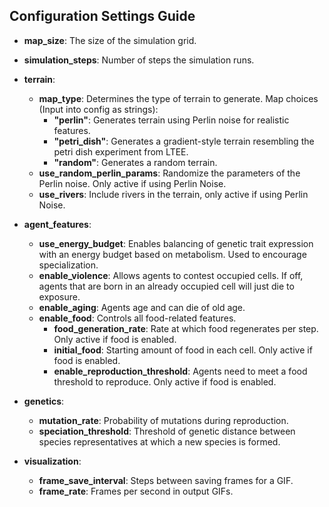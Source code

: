 ## Configuration Settings Guide

- **map_size**: The size of the simulation grid.
- **simulation_steps**: Number of steps the simulation runs.

- **terrain**:
  - **map_type**: Determines the type of terrain to generate. Map choices (Input into config as strings):
    - **"perlin"**: Generates terrain using Perlin noise for realistic features.
    - **"petri_dish"**: Generates a gradient-style terrain resembling the petri dish experiment from LTEE.
    - **"random"**: Generates a random terrain.
  - **use_random_perlin_params**: Randomize the parameters of the Perlin noise. Only active if using Perlin Noise. 
  - **use_rivers**: Include rivers in the terrain, only active if using Perlin Noise.

- **agent_features**:
  - **use_energy_budget**: Enables balancing of genetic trait expression with an energy budget based on metabolism. Used to encourage specialization.
  - **enable_violence**: Allows agents to contest occupied cells. If off, agents that are born in an already occupied cell will just die to exposure.
  - **enable_aging**: Agents age and can die of old age.
  - **enable_food**: Controls all food-related features.
    - **food_generation_rate**: Rate at which food regenerates per step. Only active if food is enabled.
    - **initial_food**: Starting amount of food in each cell. Only active if food is enabled.
    - **enable_reproduction_threshold**: Agents need to meet a food threshold to reproduce. Only active if food is enabled.
  
  
- **genetics**:
  - **mutation_rate**: Probability of mutations during reproduction.
  - **speciation_threshold**: Threshold of genetic distance between species representatives at which a new species is formed.

- **visualization**:
  - **frame_save_interval**: Steps between saving frames for a GIF.
  - **frame_rate**: Frames per second in output GIFs.
